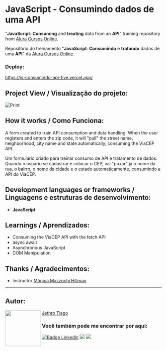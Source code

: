 # JavaScript - Consumindo dados de uma API

"<strong>JavaScript</strong>: <strong>Consuming</strong> and <strong>treating</strong> data from an <strong>API</strong>" training repository from [Alura Cursos Online](https://www.alura.com.br/).

Repositório do treinamento "<strong>JavaScript</strong>: <strong>Consumindo</strong> e <strong>tratando</strong> dados de uma <strong>API</strong>" da [Alura Cursos Online](https://www.alura.com.br/).

### Deploy:

https://js-consumindo-api-five.vercel.app/

## Project View / Visualização do projeto:

![Print](https://user-images.githubusercontent.com/103612874/219455556-37ac9fe0-a5b3-4ace-9c4d-1dd61bfd03fb.jpg)

## How it works / Como Funciona:

A form created to train API consumption and data handling.
When the user registers and enters the zip code, it will "pull" the street name, neighborhood, city name and state automatically, consuming the ViaCEP API.

Um formulário criado para treinar consumo de API e tratamento de dados.
Quando o usuário se cadastrar e colocar o CEP, vai "puxar" já o nome da rua, o bairro, o nome da cidade e o estado automaticamente, consumindo a API do ViaCEP.

## Development languages or frameworks / Linguagens e estruturas de desenvolvimento:

* <strong>JavaScript</strong>

## Learnings / Aprendizados:

* Consuming the ViaCEP API with the fetch API
* async await
* Asynchronous JavaScript
* DOM Manipulation

## Thanks / Agradecimentos:

* Instructor [Mônica Mazzochi Hillman](https://github.com/MonicaHillman)

---

<h2 id="autor" align="left">Autor:</h2>
  <img align="left" src="https://avatars.githubusercontent.com/u/103612874?v=4" width=115>
<a href="https://github.com/JethroTiago">Jethro Tiago</a>
<h3 align="left">Você também pode me encontrar por aqui:</h3>
<p align="left">
  <a href="https://www.linkedin.com/in/jethrotiago/"><img src="https://img.shields.io/badge/LinkedIn-0077B5?style=for-the-badge&logo=linkedin&logoColor=white" alt="Badge Linkedin" /></a>
  <a href="https://www.youtube.com/c/BEIRADAAVENTURA" target="_blank"><img src="https://img.shields.io/badge/YouTube-FF0000?style=for-the-badge&logo=youtube&logoColor=white" target="_blank"></a>
  <a href="https://instagram.com/jethrotiago" target="_blank"><img src="https://img.shields.io/badge/-Instagram-%23E4405F?style=for-the-badge&logo=instagram&logoColor=white" target="_blank"></a>
  <br>
